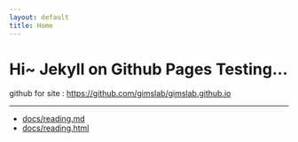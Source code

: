 ```yaml
---
layout: default
title: Home
---
```

# Hi~ Jekyll on Github Pages Testing...

github for site : <https://github.com/gimslab/gimslab.github.io>

---
* [docs/reading.md](docs/reading.md)
* [docs/reading.html](docs/reading.html)


